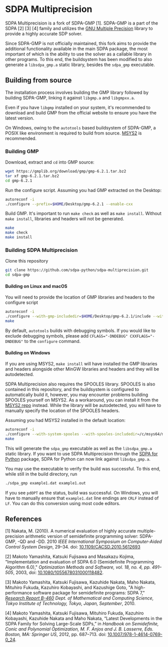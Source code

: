 # SDPA Multiprecision

SDPA Multiprecision is a fork of SDPA-GMP [1]. SDPA-GMP is a part of the SDPA [2] [3] [4] family and utilizes the [GNU Multiple Precision](https://gmplib.org) library to provide a highly accurate SDP solver.

Since SDPA-GMP is not officially maintained, this fork aims to provide the additional functionality available in the main SDPA package, the most important of which is the ability to use the solver as a callable library in other programs. To this end, the buildsystem has been modified to also generate a `libsdpa_gmp.a` static library, besides the `sdpa_gmp` executable.

## Building from source

The installation process involves building the GMP library followed by building SDPA-GMP, linking it against `libgmp.a` and `libgmpxx.a`.

Even if you have `libgmp` installed on your system, it's recommended to download and build GMP from the official website to ensure you have the latest version.

On Windows, owing to the `autotools` based buildsystem of SDPA-GMP, a POSIX like environment is required to build from source. [MSYS2](https://www.msys2.org) is recommended.

### Building GMP

Download, extract and `cd` into GMP source:

```bash
wget https://gmplib.org/download/gmp/gmp-6.2.1.tar.bz2
tar xf gmp-6.2.1.tar.bz2
cd gmp-6.2.1
```

Run the configure script. Assuming you had GMP extracted on the Desktop:

```bash
autoreconf -i
./configure --prefix=$HOME/Desktop/gmp-6.2.1 --enable-cxx
```

Build GMP. It's important to run `make check` as well as `make install`. Without `make install`, libraries and headers will not be generated.

```bash
make
make check
make install
```

### Building SDPA Multiprecision

Clone this repository

```bash
git clone https://github.com/sdpa-python/sdpa-multiprecision.git
cd sdpa-gmp
```

#### Building on Linux and macOS

You will need to provide the location of GMP libraries and headers to the configure script

```bash
autoreconf -i
./configure --with-gmp-includedir=$HOME/Desktop/gmp-6.2.1/include --with-gmp-libdir=$HOME/Desktop/gmp-6.2.1/lib
make
```

By default, `autotools` builds with debugging symbols. If you would like to exclude debugging symbols, please add `CFLAGS="-DNDEBUG" CXXFLAGS="-DNDEBUG"` to the `configure` command.

#### Building on Windows

If you are using MSYS2, `make install` will have installed the GMP libraries and headers alongside other MinGW libraries and headers and they will be autodetected.

SDPA Multiprecision also requires the SPOOLES library. SPOOLES is also contained in this repository, and the buildsystem is configured to automatically build it, however, you may encounter problems building SPOOLES yourself on MSYS2. As a workaround, you can install it from the [MSYS2 repo](https://packages.msys2.org/base/mingw-w64-spooles) instead. While the library will be autodetected, you will have to manually specify the location of the SPOOLES headers.

Assuming you had MSYS2 installed in the default location:

```bash
autoreconf -i
./configure --with-system-spooles --with-spooles-includedir=/c/msys64/mingw64/include/spooles
make
```

This will generate the `sdpa_gmp` executable as well as the `libsdpa_gmp.a` static library. If you want to use SDPA Multiprecision through the [SDPA for Python](https://github.com/sdpa-python/sdpa-python) package, SDPA for Python can now link against `libsdpa_gmp.a`.

You may use the executable to verify the build was successful. To this end, while still in the build directory, run

```bash
./sdpa_gmp example1.dat example1.out
```

If you see `pdOPT` as the status, build was successful. On Windows, you will have to manually ensure that `example1.dat` line endings are `CRLF` instead of `LF`. You can do this conversion using most code editors.

## References

[1] Nakata, M. (2010). A numerical evaluation of highly accurate multiple-precision arithmetic version of semidefinite programming solver: SDPA-GMP, -QD and -DD. 2010 *IEEE International Symposium on Computer-Aided Control System Design*, 29–34. doi: [10.1109/CACSD.2010.5612693](https://doi.org/10.1109/CACSD.2010.5612693)

[2] Makoto Yamashita, Katsuki Fujisawa and Masakazu Kojima, "Implementation and evaluation of SDPA 6.0 (Semidefinite Programming Algorithm 6.0)," *Optimization Methods and Software, vol. 18, no. 4, pp. 491–505*, 2003, doi: [10.1080/1055678031000118482](https://doi.org/10.1080/1055678031000118482).

[3] Makoto Yamashita, Katsuki Fujisawa, Kazuhide Nakata, Maho Nakata, Mituhiro Fukuda, Kazuhiro Kobayashi, and Kazushige Goto, "A high-performance software package for semidefinite programs: SDPA 7," *[Research Report B-460](http://www.optimization-online.org/DB_HTML/2010/01/2531.html) Dept. of Mathematical and Computing Science, Tokyo Institute of Technology, Tokyo, Japan, September*, 2010.

[4] Makoto Yamashita, Katsuki Fujisawa, Mituhiro Fukuda, Kazuhiro Kobayashi, Kazuhide Nakata and Maho Nakata, “Latest Developments in the SDPA Family for Solving Large-Scale SDPs,” in *Handbook on Semidefinite, Conic and Polynomial Optimization, M. F. Anjos and J. B. Lasserre, Eds. Boston, MA: Springer US*, 2012, pp. 687–713. doi: [10.1007/978-1-4614-0769-0_24](https://doi.org/10.1007/978-1-4614-0769-0_24).